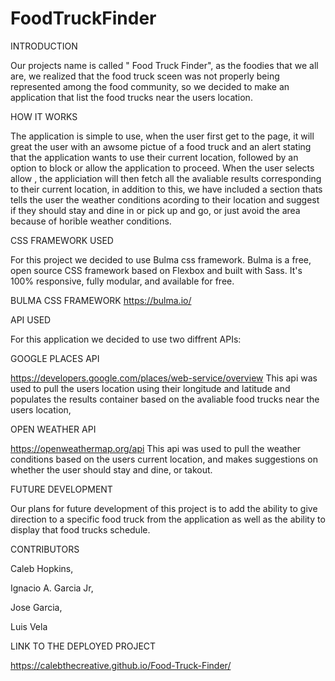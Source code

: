 # FoodTruckFinder

INTRODUCTION

Our projects name is called " Food Truck Finder", as the foodies that we all are, we realized that the food truck sceen was not properly being represented among the food community, so we decided to make an application that list the food trucks near the users location.

HOW IT WORKS

The application is simple to use, when the user first get to the page, it will great the user with an awsome pictue of a food truck  and an alert stating that the application wants to use their current location, followed by an option to block or allow the application to proceed. When the user selects allow , the appliciation will  then fetch all the avaliable results corresponding to their current location, in addition to this, we have included a section thats tells the user the weather conditions acording to their location and suggest if they should stay and dine in or pick up and go, or just avoid the area because of horible weather conditions.

CSS FRAMEWORK USED

For this project we decided to use Bulma css framework. Bulma is a free, open source CSS framework based on Flexbox and built with Sass. It's 100% responsive, fully modular, and available for free.

BULMA CSS FRAMEWORK
https://bulma.io/

API USED

For this application we decided to use two diffrent  APIs:

GOOGLE PLACES API

https://developers.google.com/places/web-service/overview
This api was used to pull the users location using their longitude and latitude and populates the results container based on the avaliable food trucks near the users location,

OPEN WEATHER API

https://openweathermap.org/api
This api was used to pull the weather conditions based on the users current location, and makes suggestions on whether the user should stay and dine, or takout.  

FUTURE DEVELOPMENT

Our plans for future development of this project is to add the ability to give direction to a specific food truck from the application as well as the ability to display that food trucks schedule.

CONTRIBUTORS

Caleb Hopkins,

Ignacio A. Garcia Jr,

Jose Garcia,

Luis Vela

LINK TO THE DEPLOYED PROJECT

https://calebthecreative.github.io/Food-Truck-Finder/